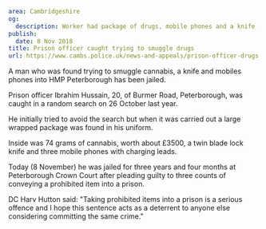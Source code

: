 ```yaml
area: Cambridgeshire
og:
  description: Worker had package of drugs, mobile phones and a knife
publish:
  date: 8 Nov 2018
title: Prison officer caught trying to smuggle drugs
url: https://www.cambs.police.uk/news-and-appeals/prison-officer-drugs
```

A man who was found trying to smuggle cannabis, a knife and mobiles phones into HMP Peterborough has been jailed.

Prison officer Ibrahim Hussain, 20, of Burmer Road, Peterborough, was caught in a random search on 26 October last year.

 He initially tried to avoid the search but when it was carried out a large wrapped package was found in his uniform.

Inside was 74 grams of cannabis, worth about £3500, a twin blade lock knife and three mobile phones with charging leads.

Today (8 November) he was jailed for three years and four months at Peterborough Crown Court after pleading guilty to three counts of conveying a prohibited item into a prison.

DC Harv Hutton said: "Taking prohibited items into a prison is a serious offence and I hope this sentence acts as a deterrent to anyone else considering committing the same crime."
